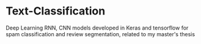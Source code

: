 # Text-Classification

Deep Learning RNN, CNN models developed in Keras and tensorflow for spam classification and review segmentation, related to my master's thesis
